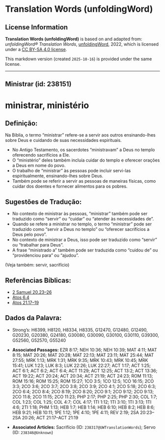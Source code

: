 # Translation Words (unfoldingWord)

## License Information

**Translation Words (unfoldingWord)** is based on and adapted from: _unfoldingWord® Translation Words_, [unfoldingWord](https://unfoldingword.org/utw), 2022, which is licensed under a [CC BY-SA 4.0 license](https://creativecommons.org/licenses/by-sa/4.0/legalcode.en).

This markdown version (created `2025-10-16`) is provided under the same license.



--------------------------------

## Ministrar (id: 238151)

ministrar, ministério
=====================

Definição:
----------

Na Bíblia, o termo “ministrar” refere\-se a servir aos outros ensinando\-lhes sobre Deus e cuidando de suas necessidades espirituais.

* No Antigo Testamento, os sacerdotes “ministravam” a Deus no templo oferecendo sacrifícios a Ele.
* O “ministério” deles também incluía cuidar do templo e oferecer orações a Deus em nome do povo.
* O trabalho de “ministrar” às pessoas pode incluir servi\-las espiritualmente, ensinando\-lhes sobre Deus.
* Também pode se referir a servir as pessoas de maneiras físicas, como cuidar dos doentes e fornecer alimentos para os pobres.

Sugestões de Tradução:
----------------------

* No contexto de ministrar às pessoas, “ministrar” também pode ser traduzido como “servir” ou “cuidar” ou “atender às necessidades de”.
* Quando se refere a ministrar no templo, o termo “ministrar” pode ser traduzido como “servir a Deus no templo” ou “oferecer sacrifícios a Deus pelo povo”.
* No contexto de ministrar a Deus, isso pode ser traduzido como “servir” ou “trabalhar para Deus”.
* A frase “ministrado a” também pode ser traduzida como “cuidou de” ou “providenciou para” ou “ajudou”.

(Veja também: servir, sacrifício)

Referências Bíblicas:
---------------------

* [2 Samuel 20\.23–26](https://ref.ly/2Sam20:23-2Sam20:26)
* [Atos 6\.4](https://ref.ly/Acts6:4)
* [Atos 21\.17–19](https://ref.ly/Acts21:17-Acts21:19)

Dados da Palavra:
-----------------

* Strong’s: H6399, H8120, H8334, H8335, G12470, G12480, G12490, G20230, G20380, G24180, G30080, G30090, G30100, G30110, G39300, G52560, G52570, G55240

* **Associated Passages:** EZR 8:17; NEH 10:36; NEH 10:39; MAT 4:11; MAT 8:15; MAT 20:26; MAT 20:28; MAT 22:13; MAT 23:11; MAT 25:44; MAT 27:55; MRK 1:13; MRK 1:31; MRK 9:35; MRK 10:43; MRK 10:45; MRK 15:41; LUK 1:23; LUK 8:3; LUK 22:26; LUK 22:27; ACT 1:17; ACT 1:25; ACT 6:1; ACT 6:2; ACT 6:4; ACT 11:29; ACT 12:25; ACT 13:2; ACT 13:36; ACT 19:22; ACT 20:24; ACT 20:34; ACT 21:19; ACT 24:23; ROM 11:13; ROM 15:16; ROM 15:25; ROM 15:27; 1CO 3:5; 1CO 12:5; 1CO 16:15; 2CO 3:3; 2CO 3:6; 2CO 3:7; 2CO 3:8; 2CO 3:9; 2CO 4:1; 2CO 5:18; 2CO 6:3; 2CO 6:4; 2CO 8:4; 2CO 8:19; 2CO 8:20; 2CO 9:1; 2CO 9:12; 2CO 9:13; 2CO 11:8; 2CO 11:15; 2CO 11:23; PHP 2:17; PHP 2:25; PHP 2:30; COL 1:7; COL 1:23; COL 1:25; COL 4:7; COL 4:17; 1TI 1:12; 1TI 3:10; 1TI 3:13; 1TI 4:6; 2TI 1:18; PHM 1:13; HEB 1:7; HEB 1:14; HEB 6:10; HEB 8:2; HEB 8:6; HEB 9:21; HEB 10:11; 1PE 1:12; 1PE 4:10; 1PE 4:11; REV 2:19; 2SA 20:23–2SA 20:26; ACT 21:17–ACT 21:19
* **Associated Articles:** Sacrifício (ID: `238317@UWTranslationWords`); Servo (ID: `238346@Unknown`)


